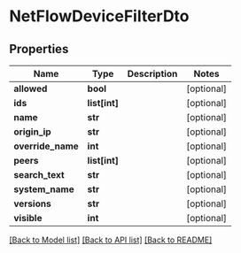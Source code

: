 # NetFlowDeviceFilterDto

## Properties
Name | Type | Description | Notes
------------ | ------------- | ------------- | -------------
**allowed** | **bool** |  | [optional] 
**ids** | **list[int]** |  | [optional] 
**name** | **str** |  | [optional] 
**origin_ip** | **str** |  | [optional] 
**override_name** | **int** |  | [optional] 
**peers** | **list[int]** |  | [optional] 
**search_text** | **str** |  | [optional] 
**system_name** | **str** |  | [optional] 
**versions** | **str** |  | [optional] 
**visible** | **int** |  | [optional] 

[[Back to Model list]](../README.md#documentation-for-models) [[Back to API list]](../README.md#documentation-for-api-endpoints) [[Back to README]](../README.md)


